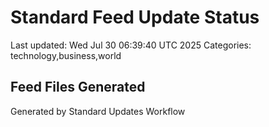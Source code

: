 # Standard Feed Update Status
Last updated: Wed Jul 30 06:39:40 UTC 2025
Categories: technology,business,world

## Feed Files Generated

Generated by Standard Updates Workflow
